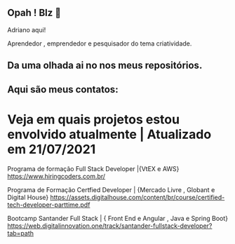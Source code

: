 ## Opah ! Blz 👋

Adriano aqui!

Aprendedor , emprendedor e pesquisador do tema criatividade.

## Da uma olhada ai no nos meus repositórios.

## Aqui são meus contatos:

# Veja em quais projetos estou envolvido atualmente | Atualizado em 21/07/2021
Programa de formação Full Stack Developer |{VtEX e AWS}
https://www.hiringcoders.com.br/

Programa de Formação Certfied Developer | {Mercado Livre , Globant e Digital House}
https://assets.digitalhouse.com/content/br/course/certified-tech-developer-parttime.pdf

Bootcamp Santander Full Stack | { Front End e Angular , Java e Spring Boot}
https://web.digitalinnovation.one/track/santander-fullstack-developer?tab=path




